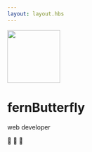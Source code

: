 ```yaml
---
layout: layout.hbs
---
```

<div class="md-col-12 mb2">
  <div class="center p2">
        <img src="/images/profile.jpg" width="120" height="120" class="mb2 circle" />
        <h1 class="h2 mt0">fernButterfly</h1>
        <p class="mb0">web developer</p>
        <p class="mb0">🦋 🌺 🌼</p>
  </div>
</div>
<br/><br/><br/><br/><br/><br/><br/><br/><br/><br/><br/><br/><br/><br/><br/><br/><br/><br/><br/><br/><br/><br/><br/><br/><br/>
